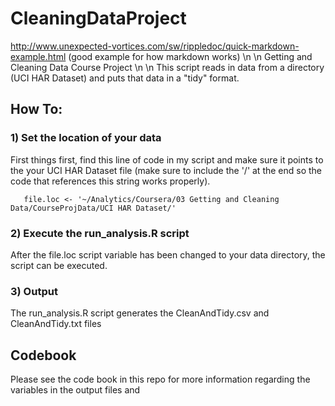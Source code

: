 # CleaningDataProject
http://www.unexpected-vortices.com/sw/rippledoc/quick-markdown-example.html (good example for how markdown works) \n \n
Getting and Cleaning Data Course Project \n \n
This script reads in data from a directory (UCI HAR Dataset) and puts that data in a "tidy" format.

## How To:

### 1) Set the location of your data
First things first, find this line of code in my script and make sure it points to the your UCI HAR Dataset file (make sure to include the '/' at the end so the code that references this string works properly).

       file.loc <- '~/Analytics/Coursera/03 Getting and Cleaning Data/CourseProjData/UCI HAR Dataset/'

### 2) Execute the run_analysis.R script

After the file.loc script variable has been changed to your data directory, the script can be executed.

### 3) Output 

The run_analysis.R script generates the CleanAndTidy.csv and CleanAndTidy.txt files

## Codebook

Please see the code book in this repo for more information regarding the variables in the output files and 

